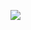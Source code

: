 ![](https://media.discordapp.net/attachments/1124865972248006807/1206337494178603078/ghjhgfghjhgfg.jpg?ex=65dba457&is=65c92f57&hm=8fce8c429b117c6225108cb4fe12906077f9f64b827fa08be162eb6cabf4b2ef&=&format=webp&width=481&height=395)
